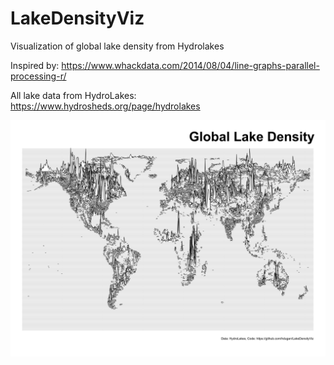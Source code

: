 # LakeDensityViz
Visualization of global lake density from Hydrolakes

Inspired by: https://www.whackdata.com/2014/08/04/line-graphs-parallel-processing-r/

All lake data from HydroLakes: https://www.hydrosheds.org/page/hydrolakes

[![Global Lake Viz](https://raw.githubusercontent.com/hdugan/LakeDensityViz/main/figures/HydroLakes0.5_Area.png)](https://raw.githubusercontent.com/hdugan/LakeDensityViz/main/figures/HydroLakes0.5_Area.png)